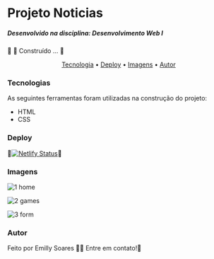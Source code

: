 <h1>Projeto Noticias </h1>
<h5>Desenvolvido na disciplina: Desenvolvimento Web I</h5>
🚧 🚀 Construído ... 🚧
<p align="center">
  <a href="#Tecnologia">Tecnologia</a> • 
 <a href="#Deploy">Deploy</a> •
<a href="#Imagens">Imagens</a> •
 <a href="#autor">Autor</a>
</p>

### Tecnologias 
As seguintes ferramentas foram utilizadas na construção do projeto:
- HTML
- CSS

### Deploy 
🔗[![Netlify Status](https://api.netlify.com/api/v1/badges/2171801e-e1f4-4d26-9aea-acba1a7847b2/deploy-status)](https://app.netlify.com/sites/projeto-noticias/deploys)🚀

### Imagens

![1 home](https://github.com/emilly-soares/Projeto-Noticias/assets/54116441/665b6aa3-b558-421a-aa66-6ea977f5647f)

![2 games](https://github.com/emilly-soares/Projeto-Noticias/assets/54116441/4a5c6a6f-b4cf-4541-8ac8-9e7a137dad95)

![3 form](https://github.com/emilly-soares/Projeto-Noticias/assets/54116441/ce10f143-62a1-4ba0-9873-26486a146a2b)


### Autor
Feito por Emilly Soares 👋🏽 Entre em contato!🚀
